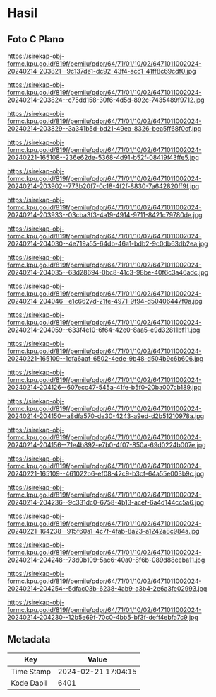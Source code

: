 # Hasil

## Foto C Plano

https://sirekap-obj-formc.kpu.go.id/819f/pemilu/pdpr/64/71/01/10/02/6471011002024-20240214-203821--9c137de1-dc92-43f4-acc1-41ff8c69cdf0.jpg

https://sirekap-obj-formc.kpu.go.id/819f/pemilu/pdpr/64/71/01/10/02/6471011002024-20240214-203824--c75dd158-30f6-4d5d-892c-7435489f9712.jpg

https://sirekap-obj-formc.kpu.go.id/819f/pemilu/pdpr/64/71/01/10/02/6471011002024-20240214-203829--3a341b5d-bd21-49ea-8326-bea5ff68f0cf.jpg

https://sirekap-obj-formc.kpu.go.id/819f/pemilu/pdpr/64/71/01/10/02/6471011002024-20240221-165108--236e62de-5368-4d91-b52f-08419f43ffe5.jpg

https://sirekap-obj-formc.kpu.go.id/819f/pemilu/pdpr/64/71/01/10/02/6471011002024-20240214-203902--773b20f7-0c18-4f2f-8830-7a642820ff9f.jpg

https://sirekap-obj-formc.kpu.go.id/819f/pemilu/pdpr/64/71/01/10/02/6471011002024-20240214-203933--03cba3f3-4a19-4914-9711-8421c79780de.jpg

https://sirekap-obj-formc.kpu.go.id/819f/pemilu/pdpr/64/71/01/10/02/6471011002024-20240214-204030--4e719a55-64db-46a1-bdb2-9c0db63db2ea.jpg

https://sirekap-obj-formc.kpu.go.id/819f/pemilu/pdpr/64/71/01/10/02/6471011002024-20240214-204035--63d28694-0bc8-41c3-98be-40f6c3a46adc.jpg

https://sirekap-obj-formc.kpu.go.id/819f/pemilu/pdpr/64/71/01/10/02/6471011002024-20240214-204046--e1c6627d-21fe-4971-9f94-d50406447f0a.jpg

https://sirekap-obj-formc.kpu.go.id/819f/pemilu/pdpr/64/71/01/10/02/6471011002024-20240214-204059--633f4e10-6f64-42e0-8aa5-e9d32811bf11.jpg

https://sirekap-obj-formc.kpu.go.id/819f/pemilu/pdpr/64/71/01/10/02/6471011002024-20240221-165109--1dfa6aaf-6502-4ede-9b48-d504b9c6b606.jpg

https://sirekap-obj-formc.kpu.go.id/819f/pemilu/pdpr/64/71/01/10/02/6471011002024-20240214-204126--607ecc47-545a-41fe-b5f0-20ba007cb189.jpg

https://sirekap-obj-formc.kpu.go.id/819f/pemilu/pdpr/64/71/01/10/02/6471011002024-20240214-204150--a8dfa570-de30-4243-a9ed-d2b51210978a.jpg

https://sirekap-obj-formc.kpu.go.id/819f/pemilu/pdpr/64/71/01/10/02/6471011002024-20240214-204156--71e4b892-e7b0-4f07-850a-69d0224b007e.jpg

https://sirekap-obj-formc.kpu.go.id/819f/pemilu/pdpr/64/71/01/10/02/6471011002024-20240221-165109--461022b6-ef08-42c9-b3cf-64a55e003b9c.jpg

https://sirekap-obj-formc.kpu.go.id/819f/pemilu/pdpr/64/71/01/10/02/6471011002024-20240214-204236--9c331dc0-6758-4b13-acef-6a4d144cc5a6.jpg

https://sirekap-obj-formc.kpu.go.id/819f/pemilu/pdpr/64/71/01/10/02/6471011002024-20240221-164238--915f60a1-4c7f-4fab-8a23-a1242a8c984a.jpg

https://sirekap-obj-formc.kpu.go.id/819f/pemilu/pdpr/64/71/01/10/02/6471011002024-20240214-204248--73d0b109-5ac6-40a0-8f6b-089d88eeba11.jpg

https://sirekap-obj-formc.kpu.go.id/819f/pemilu/pdpr/64/71/01/10/02/6471011002024-20240214-204254--5dfac03b-6238-4ab9-a3b4-2e6a3fe02993.jpg

https://sirekap-obj-formc.kpu.go.id/819f/pemilu/pdpr/64/71/01/10/02/6471011002024-20240214-204230--12b5e69f-70c0-4bb5-bf3f-deff4ebfa7c9.jpg


## Metadata

| Key        | Value               |
| ---------- | ------------------- |
| Time Stamp | 2024-02-21 17:04:15 |
| Kode Dapil | 6401                |



